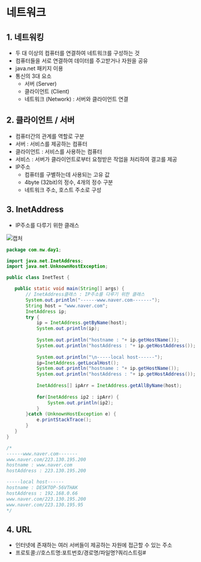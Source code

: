 # 네트워크
## 1. 네트워킹
- 두 대 이상의 컴퓨터를 연결하여 네트워크를 구성하는 것
- 컴퓨터들을 서로 연결하여 데이터를 주고받거나 자원을 공유
- java.net 패키지 이용
- 통신의 3대 요소
  - 서버 (Server)
  - 클라이언트 (Client)
  - 네트워크 (Network) : 서버와 클라이언트 연결

## 2. 클라이언트 / 서버
- 컴퓨터간의 관계를 역할로 구분
- 서버 : 서비스를 제공하는 컴퓨터
- 클라이언트 : 서비스를 사용하는 컴퓨터
- 서비스 : 서버가 클라이언트로부터 요청받은 작업을 처리하여 결고를 제공
- IP주소
  - 컴퓨터를 구별하는데 사용되는 고유 값
  - 4byte (32bit)의 정수, 4개의 정수 구분
  - 네트워크 주소, 호스트 주소로 구성

## 3. InetAddress
- IP주소를 다루기 위한 클래스   

![캡처](https://user-images.githubusercontent.com/99188096/163501632-05d127ce-fa11-4253-b79c-a84ba14e3bc6.JPG)   
 
 ```java
 package com.nw.day1;

import java.net.InetAddress;
import java.net.UnknownHostException;

public class InetTest {

	public static void main(String[] args) {
		// InetAddress클래스 : IP주소를 다루기 위한 클래스
		System.out.println("------www.naver.com-------");
		String host = "www.naver.com";
		InetAddress ip;
		try {
			ip = InetAddress.getByName(host);
			System.out.println(ip);
			
			System.out.println("hostname : "+ ip.getHostName());
			System.out.println("hostAddress : "+ ip.getHostAddress());
			
			System.out.println("\n-----local host------");
			ip=InetAddress.getLocalHost();
			System.out.println("hostname : "+ ip.getHostName());
			System.out.println("hostAddress : "+ ip.getHostAddress());
			
			InetAddress[] ipArr = InetAddress.getAllByName(host);
			
			for(InetAddress ip2 : ipArr) {
				System.out.println(ip2);
			}
		}catch (UnknownHostException e) {
			e.printStackTrace();
		}
	}
}

/*
------www.naver.com-------
www.naver.com/223.130.195.200
hostname : www.naver.com
hostAddress : 223.130.195.200

-----local host------
hostname : DESKTOP-56VTHAK
hostAddress : 192.168.0.66
www.naver.com/223.130.195.200
www.naver.com/223.130.195.95
*/

 ```

## 4. URL
- 인터넷에 존재하는 여러 서버들이 제공하는 자원에 접근할 수 있는 주소
- 프로토콜://호스트명:포트번호/경로명/파일명?쿼리스트링#
